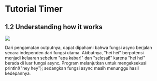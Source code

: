 # Tutorial Timer

## 1.2 Understanding how it works

![](assets/1.2.png)

Dari pengamatan outputnya, dapat dipahami bahwa fungsi async berjalan secara independen dari fungsi utama. Akibatnya, "hei hei" berpotensi menjadi keluaran sebelum "apa kabar!" dan "selesai!" karena "hei hei" berada di luar fungsi async. Program melanjutkan untuk mengeksekusi println!("hey hey"); sedangkan fungsi async masih menunggu hasil kedepannya.